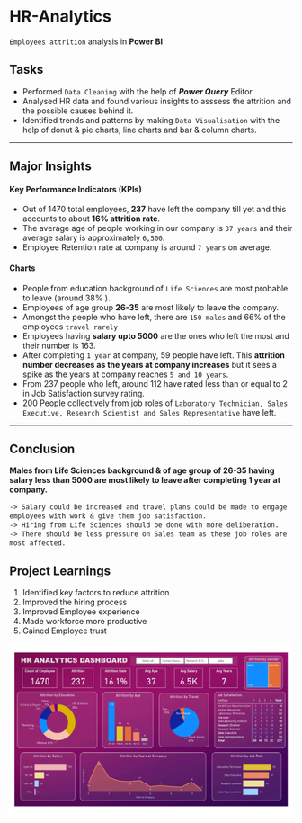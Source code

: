 # HR-Analytics

``Employees attrition`` analysis in **Power BI**  

## Tasks 

- Performed ``Data Cleaning`` with the help of ***Power Query*** Editor.
- Analysed HR data and found various insights to asssess the attrition and the possible causes behind it.
- Identified trends and patterns by making ``Data Visualisation`` with the help of donut & pie charts, line charts and bar & column charts.

***
  
## Major Insights

#### Key Performance Indicators (KPIs)

- Out of 1470 total employees, **237** have left the company till yet and this accounts to about **16% attrition rate**.
- The average age of people working in our company is ``37 years`` and their average salary is approximately ``6,500``.
- Employee Retention rate at company is around ``7 years`` on average.

#### Charts

- People from education background of ``Life Sciences``  are most probable to leave (around 38% ).
- Employees of age group **26-35**  are most likely to leave the company.
- Amongst the people who have left, there are ``150 males`` and 66% of the employees ``travel rarely``
- Employees having **salary upto 5000** are the ones who left the most and their number is 163.
- After completing ``1 year`` at company, 59 people have left. This **attrition number decreases as the years at company increases** but it sees a spike as the years at company reaches ``5 and 10 years``.
- From 237 people who left, around 112 have rated less than or equal to 2 in Job Satisfaction survey rating.
- 200 People collectively from job roles of ``Laboratory Technician, Sales Executive, Research Scientist and Sales Representative`` have left.

***

## Conclusion

**Males from Life Sciences background & of age group of 26-35 having salary less than 5000 are most likely to leave after completing 1 year at company.**  
```
-> Salary could be increased and travel plans could be made to engage employees with work & give them job satisfaction.
-> Hiring from Life Sciences should be done with more deliberation.
-> There should be less pressure on Sales team as these job roles are most affected.
```

## Project Learnings 

  1. Identified key factors to reduce attrition
  2. Improved the hiring process
  3. Improved Employee experience
  4. Made workforce more productive
  5. Gained Employee trust


![HR Analytics Dashboard](https://github.com/manishankarjha/HR-Analytics/blob/main/HR%20Analytics%20Dashboard.png)
